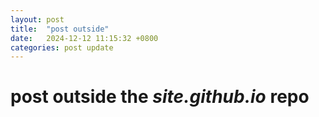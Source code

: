 ```yaml
---
layout: post
title:  "post outside"
date:   2024-12-12 11:15:32 +0800
categories: post update
---
```

# post outside the *site.github.io* repo